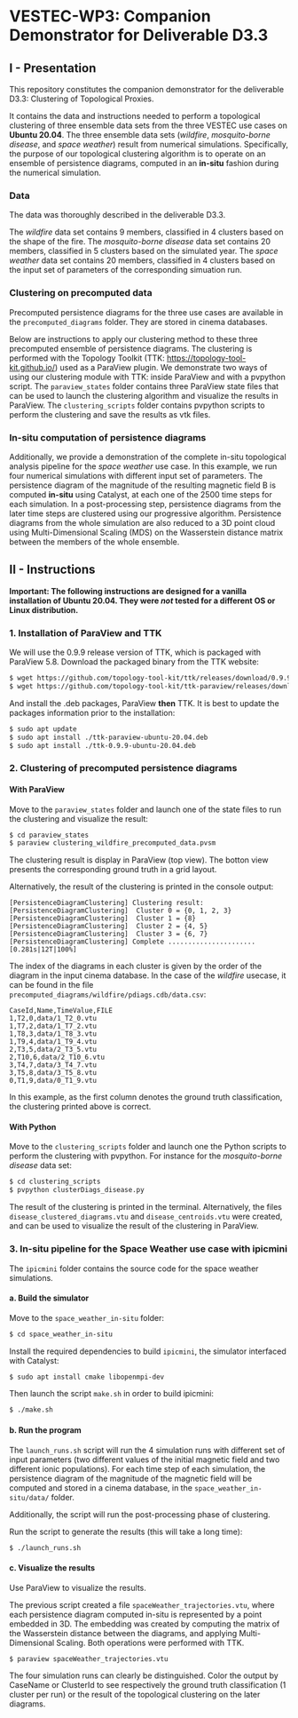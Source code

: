 # VESTEC-WP3: Companion Demonstrator for Deliverable D3.3

## I - Presentation
This repository constitutes the companion demonstrator for the deliverable
D3.3: Clustering of Topological Proxies. 

It contains the data and instructions needed to perform a topological clustering of three
ensemble data sets from the three VESTEC use cases on **Ubuntu 20.04**.
The three ensemble data sets
(*wildfire*, *mosquito-borne disease*, and *space weather*) result from
numerical simulations.
Specifically, the purpose of our topological clustering algorithm is to
operate on an ensemble of persistence diagrams, computed in an **in-situ**
fashion during the numerical simulation.

### Data
The data was thoroughly described in the deliverable D3.3.

The *wildfire* data set contains 9 members, classified in 4 clusters based on
the shape of the fire.
The *mosquito-borne disease* data set contains 20 members, classified in 5
clusters based on the simulated year.
The *space weather* data set contains 20 members, classified in 4 clusters
based on the input set of parameters of the corresponding simuation run.

### Clustering on precomputed data
Precomputed persistence diagrams for the three use cases are available in the
`precomputed_diagrams` folder. They are stored in cinema databases.

Below are instructions to apply our clustering method to these three precomputed ensemble of persistence diagrams.
The clustering is performed with the Topology Toolkit (TTK: https://topology-tool-kit.github.io/) used as a ParaView plugin.
We demonstrate two ways of using our clustering module with TTK: inside
ParaView and with a pvpython script.
The `paraview_states` folder contains three ParaView state files that can be
used to launch the clustering algorithm and visualize the results in ParaView.
The `clustering_scripts` folder contains pvpython scripts to perform the
clustering and save the results as vtk files.

### In-situ computation of persistence diagrams
Additionally, we provide a demonstration of the complete in-situ topological
analysis pipeline for the *space weather* use case. In this example, we run four
numerical simulations with different input set of parameters. The persistence
diagram of the magnitude of the resulting magnetic field B is computed
**in-situ** using Catalyst, at
each one of the 2500 time steps for each simulation.
In a post-processing step, persistence diagrams from the later time
steps are clustered using our progressive algorithm. 
Persistence diagrams from the whole simulation are also reduced to a 3D point
cloud using Multi-Dimensional Scaling (MDS) on the Wasserstein distance matrix
between the members of the whole ensemble.



## II - Instructions

**Important: The following instructions are designed for a vanilla
installation of Ubuntu 20.04. They were *not* tested for a different OS or
Linux distribution.**

### 1. Installation of ParaView and TTK

We will use the 0.9.9 release version of TTK, which is packaged with ParaView 5.8.
Download the packaged binary from the TTK website:
```bash
$ wget https://github.com/topology-tool-kit/ttk/releases/download/0.9.9/ttk-0.9.9-ubuntu-20.04.deb
$ wget https://github.com/topology-tool-kit/ttk-paraview/releases/download/v5.8.1/ttk-paraview-ubuntu-20.04.deb
```
And install the .deb packages, ParaView **then** TTK. It is best to update the
packages information prior to the installation:
```bash
$ sudo apt update
$ sudo apt install ./ttk-paraview-ubuntu-20.04.deb
$ sudo apt install ./ttk-0.9.9-ubuntu-20.04.deb
```

### 2. Clustering of precomputed persistence diagrams
#### With ParaView
Move to the `paraview_states` folder and launch one of the state files to run
the clustering and visualize the result:
```bash
$ cd paraview_states
$ paraview clustering_wildfire_precomputed_data.pvsm
```
The clustering result is display in ParaView (top view). The botton view
presents the corresponding ground truth in a grid layout.

Alternatively, the result of the clustering is printed in the console output:
```console
[PersistenceDiagramClustering] Clustering result:
[PersistenceDiagramClustering]  Cluster 0 = {0, 1, 2, 3}
[PersistenceDiagramClustering]  Cluster 1 = {8}
[PersistenceDiagramClustering]  Cluster 2 = {4, 5}
[PersistenceDiagramClustering]  Cluster 3 = {6, 7}
[PersistenceDiagramClustering] Complete ...................... [0.281s|12T|100%]
```
The index of the diagrams in each cluster is given by the order of the diagram
in the input cinema database. In the case of the *wildfire* usecase, it can be
found in the file `precomputed_diagrams/wildfire/pdiags.cdb/data.csv`:
```
CaseId,Name,TimeValue,FILE
1,T2,0,data/1_T2_0.vtu
1,T7,2,data/1_T7_2.vtu
1,T8,3,data/1_T8_3.vtu
1,T9,4,data/1_T9_4.vtu
2,T3,5,data/2_T3_5.vtu
2,T10,6,data/2_T10_6.vtu
3,T4,7,data/3_T4_7.vtu
3,T5,8,data/3_T5_8.vtu
0,T1,9,data/0_T1_9.vtu
```
In this example, as the first column denotes the ground truth classification,
the clustering printed above is correct.

#### With Python
Move to the `clustering_scripts` folder and launch one the Python scripts to
perform the clustering with pvpython. For instance for the *mosquito-borne
disease* data set:
```bash
$ cd clustering_scripts
$ pvpython clusterDiags_disease.py
```
The result of the clustering is printed in the terminal.
Alternatively, the files `disease_clustered_diagrams.vtu` and
`disease_centroids.vtu` were created, and can be used to visualize the result
of the clustering in ParaView.

### 3. In-situ pipeline for the Space Weather use case with ipicmini
The `ipicmini` folder contains the source code for the space weather simulations.
#### a. Build the simulator
Move to the `space_weather_in-situ` folder:
```bash
$ cd space_weather_in-situ
```
Install the required dependencies to build `ipicmini`, the simulator interfaced with Catalyst:
```bash
$ sudo apt install cmake libopenmpi-dev
```
Then launch the script `make.sh` in order to build ipicmini:
```bash
$ ./make.sh
```
#### b. Run the program
The `launch_runs.sh` script will run the 4 simulation runs with different
set of input parameters (two different values of the initial magnetic field and
two different ionic populations). For each time step of each simulation, the
persistence diagram of the magnitude of the magnetic field will be computed
and stored in a cinema database, in the `space_weather_in-situ/data/` folder.

Additionally, the script will run the post-processing phase of clustering.

Run the script to generate the results (this will take a long time):
```bash
$ ./launch_runs.sh
```

#### c. Visualize the results

Use ParaView to visualize the results. 

The previous script created a file
`spaceWeather_trajectories.vtu`, where each persistence diagram computed in-situ is represented by a 
point embedded in 3D. The embedding was created by computing the matrix of the
Wasserstein distance between the diagrams, and applying Multi-Dimensional
Scaling. Both operations were performed with TTK.

```bash
$ paraview spaceWeather_trajectories.vtu
```
The four simulation runs can clearly be distinguished. Color the output by
CaseName or ClusterId to see respectively the ground truth classification (1
cluster per run) or the result of the topological clustering on the later
diagrams.
